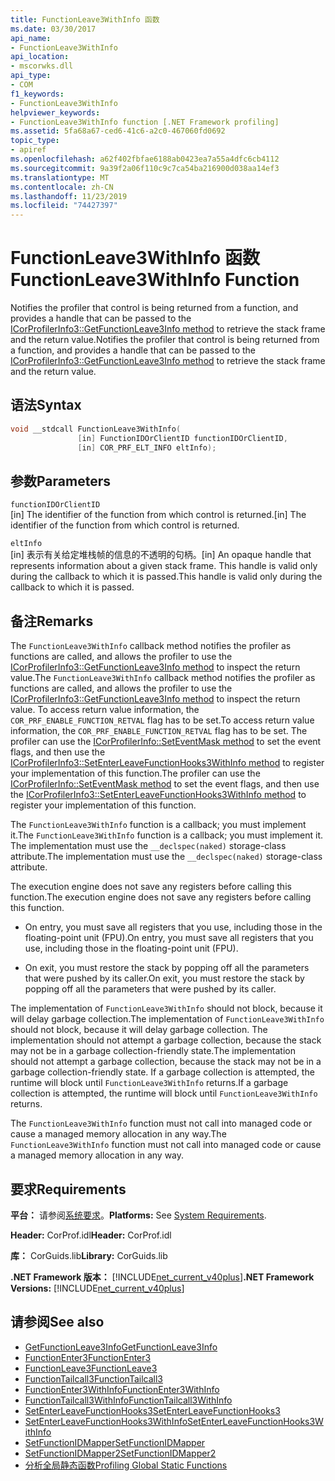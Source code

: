 ```yaml
---
title: FunctionLeave3WithInfo 函数
ms.date: 03/30/2017
api_name:
- FunctionLeave3WithInfo
api_location:
- mscorwks.dll
api_type:
- COM
f1_keywords:
- FunctionLeave3WithInfo
helpviewer_keywords:
- FunctionLeave3WithInfo function [.NET Framework profiling]
ms.assetid: 5fa68a67-ced6-41c6-a2c0-467060fd0692
topic_type:
- apiref
ms.openlocfilehash: a62f402fbfae6188ab0423ea7a55a4dfc6cb4112
ms.sourcegitcommit: 9a39f2a06f110c9c7ca54ba216900d038aa14ef3
ms.translationtype: MT
ms.contentlocale: zh-CN
ms.lasthandoff: 11/23/2019
ms.locfileid: "74427397"
---
```

# <a name="functionleave3withinfo-function"></a><span data-ttu-id="6f713-102">FunctionLeave3WithInfo 函数</span><span class="sxs-lookup"><span data-stu-id="6f713-102">FunctionLeave3WithInfo Function</span></span>
<span data-ttu-id="6f713-103">Notifies the profiler that control is being returned from a function, and provides a handle that can be passed to the [ICorProfilerInfo3::GetFunctionLeave3Info method](../../../../docs/framework/unmanaged-api/profiling/icorprofilerinfo3-getfunctionleave3info-method.md) to retrieve the stack frame and the return value.</span><span class="sxs-lookup"><span data-stu-id="6f713-103">Notifies the profiler that control is being returned from a function, and provides a handle that can be passed to the [ICorProfilerInfo3::GetFunctionLeave3Info method](../../../../docs/framework/unmanaged-api/profiling/icorprofilerinfo3-getfunctionleave3info-method.md) to retrieve the stack frame and the return value.</span></span>  
  
## <a name="syntax"></a><span data-ttu-id="6f713-104">语法</span><span class="sxs-lookup"><span data-stu-id="6f713-104">Syntax</span></span>  
  
```cpp  
void __stdcall FunctionLeave3WithInfo(  
               [in] FunctionIDOrClientID functionIDOrClientID,  
               [in] COR_PRF_ELT_INFO eltInfo);  
```  
  
## <a name="parameters"></a><span data-ttu-id="6f713-105">参数</span><span class="sxs-lookup"><span data-stu-id="6f713-105">Parameters</span></span>  
 `functionIDOrClientID`  
 <span data-ttu-id="6f713-106">[in] The identifier of the function from which control is returned.</span><span class="sxs-lookup"><span data-stu-id="6f713-106">[in] The identifier of the function from which control is returned.</span></span>  
  
 `eltInfo`  
 <span data-ttu-id="6f713-107">[in] 表示有关给定堆栈帧的信息的不透明的句柄。</span><span class="sxs-lookup"><span data-stu-id="6f713-107">[in] An opaque handle that represents information about a given stack frame.</span></span> <span data-ttu-id="6f713-108">This handle is valid only during the callback to which it is passed.</span><span class="sxs-lookup"><span data-stu-id="6f713-108">This handle is valid only during the callback to which it is passed.</span></span>  
  
## <a name="remarks"></a><span data-ttu-id="6f713-109">备注</span><span class="sxs-lookup"><span data-stu-id="6f713-109">Remarks</span></span>  
 <span data-ttu-id="6f713-110">The `FunctionLeave3WithInfo` callback method notifies the profiler as functions are called, and allows the profiler to use the [ICorProfilerInfo3::GetFunctionLeave3Info method](../../../../docs/framework/unmanaged-api/profiling/icorprofilerinfo3-getfunctionleave3info-method.md) to inspect the return value.</span><span class="sxs-lookup"><span data-stu-id="6f713-110">The `FunctionLeave3WithInfo` callback method notifies the profiler as functions are called, and allows the profiler to use the [ICorProfilerInfo3::GetFunctionLeave3Info method](../../../../docs/framework/unmanaged-api/profiling/icorprofilerinfo3-getfunctionleave3info-method.md) to inspect the return value.</span></span> <span data-ttu-id="6f713-111">To access return value information, the `COR_PRF_ENABLE_FUNCTION_RETVAL` flag has to be set.</span><span class="sxs-lookup"><span data-stu-id="6f713-111">To access return value information, the `COR_PRF_ENABLE_FUNCTION_RETVAL` flag has to be set.</span></span> <span data-ttu-id="6f713-112">The profiler can use the [ICorProfilerInfo::SetEventMask method](../../../../docs/framework/unmanaged-api/profiling/icorprofilerinfo-seteventmask-method.md) to set the event flags, and then use the [ICorProfilerInfo3::SetEnterLeaveFunctionHooks3WithInfo method](../../../../docs/framework/unmanaged-api/profiling/icorprofilerinfo3-setenterleavefunctionhooks3withinfo-method.md) to register your implementation of this function.</span><span class="sxs-lookup"><span data-stu-id="6f713-112">The profiler can use the [ICorProfilerInfo::SetEventMask method](../../../../docs/framework/unmanaged-api/profiling/icorprofilerinfo-seteventmask-method.md) to set the event flags, and then use the [ICorProfilerInfo3::SetEnterLeaveFunctionHooks3WithInfo method](../../../../docs/framework/unmanaged-api/profiling/icorprofilerinfo3-setenterleavefunctionhooks3withinfo-method.md) to register your implementation of this function.</span></span>  
  
 <span data-ttu-id="6f713-113">The `FunctionLeave3WithInfo` function is a callback; you must implement it.</span><span class="sxs-lookup"><span data-stu-id="6f713-113">The `FunctionLeave3WithInfo` function is a callback; you must implement it.</span></span> <span data-ttu-id="6f713-114">The implementation must use the `__declspec(naked)` storage-class attribute.</span><span class="sxs-lookup"><span data-stu-id="6f713-114">The implementation must use the `__declspec(naked)` storage-class attribute.</span></span>  
  
 <span data-ttu-id="6f713-115">The execution engine does not save any registers before calling this function.</span><span class="sxs-lookup"><span data-stu-id="6f713-115">The execution engine does not save any registers before calling this function.</span></span>  
  
- <span data-ttu-id="6f713-116">On entry, you must save all registers that you use, including those in the floating-point unit (FPU).</span><span class="sxs-lookup"><span data-stu-id="6f713-116">On entry, you must save all registers that you use, including those in the floating-point unit (FPU).</span></span>  
  
- <span data-ttu-id="6f713-117">On exit, you must restore the stack by popping off all the parameters that were pushed by its caller.</span><span class="sxs-lookup"><span data-stu-id="6f713-117">On exit, you must restore the stack by popping off all the parameters that were pushed by its caller.</span></span>  
  
 <span data-ttu-id="6f713-118">The implementation of `FunctionLeave3WithInfo` should not block, because it will delay garbage collection.</span><span class="sxs-lookup"><span data-stu-id="6f713-118">The implementation of `FunctionLeave3WithInfo` should not block, because it will delay garbage collection.</span></span> <span data-ttu-id="6f713-119">The implementation should not attempt a garbage collection, because the stack may not be in a garbage collection-friendly state.</span><span class="sxs-lookup"><span data-stu-id="6f713-119">The implementation should not attempt a garbage collection, because the stack may not be in a garbage collection-friendly state.</span></span> <span data-ttu-id="6f713-120">If a garbage collection is attempted, the runtime will block until `FunctionLeave3WithInfo` returns.</span><span class="sxs-lookup"><span data-stu-id="6f713-120">If a garbage collection is attempted, the runtime will block until `FunctionLeave3WithInfo` returns.</span></span>  
  
 <span data-ttu-id="6f713-121">The `FunctionLeave3WithInfo` function must not call into managed code or cause a managed memory allocation in any way.</span><span class="sxs-lookup"><span data-stu-id="6f713-121">The `FunctionLeave3WithInfo` function must not call into managed code or cause a managed memory allocation in any way.</span></span>  
  
## <a name="requirements"></a><span data-ttu-id="6f713-122">要求</span><span class="sxs-lookup"><span data-stu-id="6f713-122">Requirements</span></span>  
 <span data-ttu-id="6f713-123">**平台：** 请参阅[系统要求](../../../../docs/framework/get-started/system-requirements.md)。</span><span class="sxs-lookup"><span data-stu-id="6f713-123">**Platforms:** See [System Requirements](../../../../docs/framework/get-started/system-requirements.md).</span></span>  
  
 <span data-ttu-id="6f713-124">**Header:** CorProf.idl</span><span class="sxs-lookup"><span data-stu-id="6f713-124">**Header:** CorProf.idl</span></span>  
  
 <span data-ttu-id="6f713-125">**库：** CorGuids.lib</span><span class="sxs-lookup"><span data-stu-id="6f713-125">**Library:** CorGuids.lib</span></span>  
  
 <span data-ttu-id="6f713-126">**.NET Framework 版本：** [!INCLUDE[net_current_v40plus](../../../../includes/net-current-v40plus-md.md)]</span><span class="sxs-lookup"><span data-stu-id="6f713-126">**.NET Framework Versions:** [!INCLUDE[net_current_v40plus](../../../../includes/net-current-v40plus-md.md)]</span></span>  
  
## <a name="see-also"></a><span data-ttu-id="6f713-127">请参阅</span><span class="sxs-lookup"><span data-stu-id="6f713-127">See also</span></span>

- [<span data-ttu-id="6f713-128">GetFunctionLeave3Info</span><span class="sxs-lookup"><span data-stu-id="6f713-128">GetFunctionLeave3Info</span></span>](../../../../docs/framework/unmanaged-api/profiling/icorprofilerinfo3-getfunctionleave3info-method.md)
- [<span data-ttu-id="6f713-129">FunctionEnter3</span><span class="sxs-lookup"><span data-stu-id="6f713-129">FunctionEnter3</span></span>](../../../../docs/framework/unmanaged-api/profiling/functionenter3-function.md)
- [<span data-ttu-id="6f713-130">FunctionLeave3</span><span class="sxs-lookup"><span data-stu-id="6f713-130">FunctionLeave3</span></span>](../../../../docs/framework/unmanaged-api/profiling/functionleave3-function.md)
- [<span data-ttu-id="6f713-131">FunctionTailcall3</span><span class="sxs-lookup"><span data-stu-id="6f713-131">FunctionTailcall3</span></span>](../../../../docs/framework/unmanaged-api/profiling/functiontailcall3-function.md)
- [<span data-ttu-id="6f713-132">FunctionEnter3WithInfo</span><span class="sxs-lookup"><span data-stu-id="6f713-132">FunctionEnter3WithInfo</span></span>](../../../../docs/framework/unmanaged-api/profiling/functionenter3withinfo-function.md)
- [<span data-ttu-id="6f713-133">FunctionTailcall3WithInfo</span><span class="sxs-lookup"><span data-stu-id="6f713-133">FunctionTailcall3WithInfo</span></span>](../../../../docs/framework/unmanaged-api/profiling/functiontailcall3withinfo-function.md)
- [<span data-ttu-id="6f713-134">SetEnterLeaveFunctionHooks3</span><span class="sxs-lookup"><span data-stu-id="6f713-134">SetEnterLeaveFunctionHooks3</span></span>](../../../../docs/framework/unmanaged-api/profiling/icorprofilerinfo3-setenterleavefunctionhooks3-method.md)
- [<span data-ttu-id="6f713-135">SetEnterLeaveFunctionHooks3WithInfo</span><span class="sxs-lookup"><span data-stu-id="6f713-135">SetEnterLeaveFunctionHooks3WithInfo</span></span>](../../../../docs/framework/unmanaged-api/profiling/icorprofilerinfo3-setenterleavefunctionhooks3withinfo-method.md)
- [<span data-ttu-id="6f713-136">SetFunctionIDMapper</span><span class="sxs-lookup"><span data-stu-id="6f713-136">SetFunctionIDMapper</span></span>](../../../../docs/framework/unmanaged-api/profiling/icorprofilerinfo-setfunctionidmapper-method.md)
- [<span data-ttu-id="6f713-137">SetFunctionIDMapper2</span><span class="sxs-lookup"><span data-stu-id="6f713-137">SetFunctionIDMapper2</span></span>](../../../../docs/framework/unmanaged-api/profiling/icorprofilerinfo3-setfunctionidmapper2-method.md)
- [<span data-ttu-id="6f713-138">分析全局静态函数</span><span class="sxs-lookup"><span data-stu-id="6f713-138">Profiling Global Static Functions</span></span>](../../../../docs/framework/unmanaged-api/profiling/profiling-global-static-functions.md)

